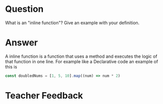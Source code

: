 # Question
What is an "inline function"? Give an example with your definition.

# Answer
A inline function is a function that uses a method and executes the logic of that function in one line. For example like a Declarative code an example of this is 
```js
const doubledNums = [1, 5, 10].map((num) => num * 2)
```

# Teacher Feedback